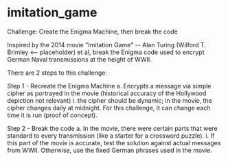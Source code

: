 # imitation_game
Challenge: Create the Enigma Machine, then break the code

Inspired by the 2014 movie "Imitation Game" -- Alan Turing (Wilford T. Brimley <-- placeholder) et al, break the Enigma code used to encrypt German Naval transmissions at the height of WWII.

There are 2 steps to this challenge:

Step 1 - Recreate the Enigma Machine 
    a. Encrypts a message via simple cipher as portrayed in the movie (historical accuracy of the Hollywood depiction not relevant)
      i. the cipher should be dynamic; in the movie, the cipher changes daily at midnight. For this challenge, it can change each time it is run (proof of concept).
 
Step 2 - Break the code
    a. In the movie, there were certain parts that were standard to every transmission (like  a starter for a crossword puzzle).
       i. If this part of the movie is accurate, test the solution against actual messages from WWII. Otherwise, use the fixed German phrases used in the movie.

